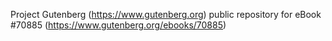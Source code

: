 Project Gutenberg (https://www.gutenberg.org) public repository for
eBook #70885 (https://www.gutenberg.org/ebooks/70885)
